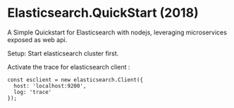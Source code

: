 # Elasticsearch.QuickStart (2018)

A Simple Quickstart for Elasticsearch with nodejs, leveraging microservices exposed as web api.

Setup:
Start elasticsearch cluster first.

Activate the trace for elasticsearch client :

```
const esclient = new elasticsearch.Client({
  host: 'localhost:9200',
  log: 'trace'
});
```

